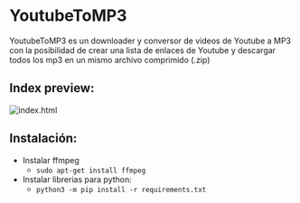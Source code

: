 # YoutubeToMP3
YoutubeToMP3 es un downloader y conversor de videos de Youtube a MP3 con la posibilidad de crear una lista de enlaces de Youtube y descargar todos los mp3 en un mismo archivo comprimido (.zip)

## Index preview:
![index.html](https://i.imgur.com/k9jyQPB.png)

## Instalación:
- Instalar ffmpeg
  - `sudo apt-get install ffmpeg`
- Instalar librerias para python:
  - `python3 -m pip install -r requirements.txt`
